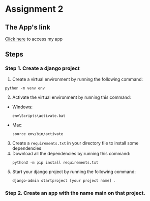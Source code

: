 # Assignment 2

## The App's link
[Click here](https://rafis-inventory.adaptable.app/main/) to access my app

## Steps
### Step 1. Create a django project
1. Create a virtual environment by running the following command:
  ```
  python -m venv env
  ```
2. Activate the virtual environment by running this command:
  - Windows:
    ```
    env\Scripts\activate.bat
    ```
  - Mac:
    ```
    source env/bin/activate
    ```
3. Create a `requirements.txt` in your directory file to install some dependencies
4. Download all the dependencies by running this command:
	```
	python3 -m pip install requirements.txt
	```
5. Start your django project by running the following command:
	```
	django-admin startproject [your project name] .
	```

### Step 2. Create an app with the name main on that project.
